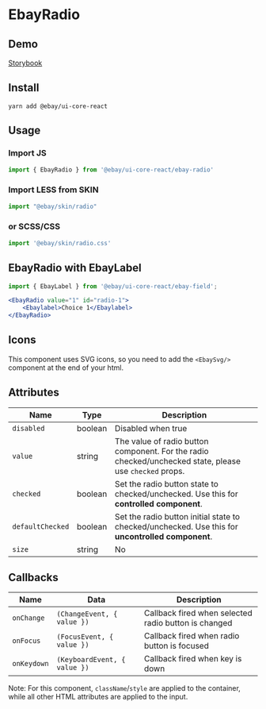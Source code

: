 # EbayRadio

## Demo
[Storybook](https://opensource.ebay.com/ebayui-core-react/main/?path=/story/form-input-ebay-radio--default)

## Install
```
yarn add @ebay/ui-core-react
```

## Usage

### Import JS
```jsx harmony
import { EbayRadio } from '@ebay/ui-core-react/ebay-radio'
```

### Import LESS from SKIN
```jsx harmony
import "@ebay/skin/radio"
```

### or SCSS/CSS
```jsx harmony
import '@ebay/skin/radio.css'
```

## EbayRadio with EbayLabel
```jsx harmony
import { EbayLabel } from '@ebay/ui-core-react/ebay-field';

<EbayRadio value="1" id="radio-1">
    <Ebaylabel>Choice 1</Ebaylabel>
</EbayRadio>
```

## Icons
This component uses SVG icons, so you need to add the `<EbaySvg/>` component at the end of your html.

## Attributes

| Name             | Type    | Description |
| ---------------- | ------- | ----------- |
| `disabled`       | boolean | Disabled when true |
| `value`          | string  | The value of radio button component. For the radio checked/unchecked state, please use `checked` props. |
| `checked`        | boolean | Set the radio button state to checked/unchecked. Use this for **controlled component**. |
| `defaultChecked` | boolean | Set the radio button initial state to checked/unchecked. Use this for **uncontrolled component**. |
| `size`           | string  | No | No | Either `large` or `regular` (default). Sets the radio icon size. For mweb this should be set to `large`. (Note: The dimensions of the radio will not change, but only the icon) |

## Callbacks
| Name        | Data                         | Description                                          |
| ----------- | ---------------------------- | ---------------------------------------------------- |
| `onChange`  | `(ChangeEvent, { value })`   | Callback fired when selected radio button is changed |
| `onFocus`   | `(FocusEvent, { value })`    | Callback fired when radio button is focused          |
| `onKeydown` | `(KeyboardEvent, { value })` | Callback fired when key is down                      |

Note: For this component, `className`/`style` are applied to the container, while all other HTML attributes are applied to the input.
